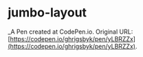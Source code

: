 # jumbo-layout
 _A Pen created at CodePen.io. Original URL: [https://codepen.io/ghrigsbyk/pen/yLBRZZx](https://codepen.io/ghrigsbyk/pen/yLBRZZx).

 